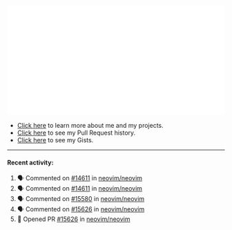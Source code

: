 ![My GitHub Metrics](https://raw.githubusercontent.com/seandewar/seandewar/master/github-metrics.svg)

- [Click here](https://seandewar.github.io/) to learn more about me and my projects.
- [Click here](https://github.com/search?p=1&q=author%3Aseandewar+is%3Apr) to see my Pull Request history.
- [Click here](https://gist.github.com/seandewar) to see my Gists.

---

#### Recent activity:

<!--START_SECTION:activity-->
1. 🗣 Commented on [#14611](https://github.com/neovim/neovim/issues/14611) in [neovim/neovim](https://github.com/neovim/neovim)
2. 🗣 Commented on [#14611](https://github.com/neovim/neovim/issues/14611) in [neovim/neovim](https://github.com/neovim/neovim)
3. 🗣 Commented on [#15580](https://github.com/neovim/neovim/issues/15580) in [neovim/neovim](https://github.com/neovim/neovim)
4. 🗣 Commented on [#15626](https://github.com/neovim/neovim/issues/15626) in [neovim/neovim](https://github.com/neovim/neovim)
5. 💪 Opened PR [#15626](https://github.com/neovim/neovim/pull/15626) in [neovim/neovim](https://github.com/neovim/neovim)
<!--END_SECTION:activity-->
